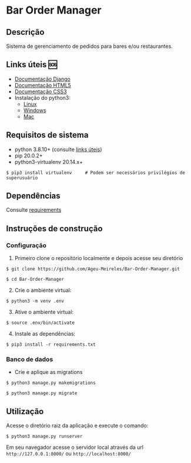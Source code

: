 # Bar Order Manager 

## Descrição
<p align="justify">Sistema de gerenciamento de pedidos para bares e/ou restaurantes.</p>

## Links úteis  :sos:
- [Documentação Django](https://docs.djangoproject.com/)
- [Documentação HTML5](https://developer.mozilla.org/pt-BR/docs/Web/HTML)
- [Documentação CSS3](https://developer.mozilla.org/pt-BR/docs/Web/CSS)
- Instalação do python3:
    - [Linux](https://python.org.br/instalacao-linux)
    - [Windows](https://python.org.br/instalacao-windows)
    - [Mac](https://python.org.br/instalacao-mac)


## Requisitos de sistema
- python 3.8.10+ (consulte [links úteis](https://github.com/Ageu-Meireles/Bar-Order-Manager#links-%C3%BAteis--sos))
- pip 20.0.2+
- python3-virtualenv 20.14.x+
```
$ pip3 install virtualenv     # Podem ser necessários privilégios de superusuário
```

## Dependências
Consulte [requirements](./requirements.txt)

## Instruções de construção

### Configuração

1. Primeiro clone o repositório localmente e depois acesse seu diretório
```
$ git clone https://github.com/Ageu-Meireles/Bar-Order-Manager.git

$ cd Bar-Order-Manager
```

2. Crie o ambiente virtual:
```
$ python3 -m venv .env
```

3. Ative o ambiente virtual:
```
$ source .env/bin/activate
```

4. Instale as dependências:
```
$ pip3 install -r requirements.txt
```

### Banco de dados

- Crie e aplique as migrations
```
$ python3 manage.py makemigrations

$ python3 manage.py migrate
```

## Utilização

Acesse o diretório raiz da aplicação e execute o comando:
```
$ python3 manage.py runserver
```
Em seu navegador acesse o servidor local através da url `http://127.0.0.1:8000/` ou `http://localhost:8000/`
